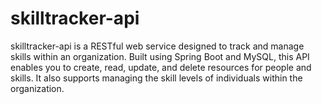 # skilltracker-api
skilltracker-api is a RESTful web service designed to track and manage skills within an organization. Built using Spring Boot and MySQL, this API enables you to create, read, update, and delete resources for people and skills. It also supports managing the skill levels of individuals within the organization.
